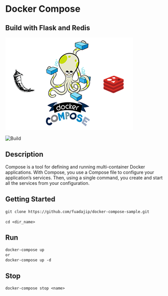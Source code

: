 # Docker Compose
## Build with Flask and Redis

![Docker Compose](./header.png)

![Build](https://img.shields.io/badge/build-passing-brightgreen.svg)
## Description

Compose is a tool for defining and running multi-container Docker applications. With Compose, you use a Compose file to configure your application’s services. Then, using a single command, you create and start all the services from your configuration. 

## Getting Started

    git clone https://github.com/fuadajip/docker-compose-sample.git

    cd <dir_name>

## Run
    docker-compose up
    or
    docker-compose up -d

## Stop
    docker-compose stop <name>



